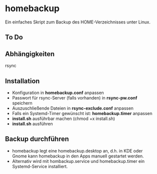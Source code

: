 # homebackup
Ein einfaches Skript zum Backup des HOME-Verzeichnisses unter Linux.

## To Do

## Abhängigkeiten
rsync

## Installation
* Konfiguration in **homebackup.conf** anpassen
* Passwort für rsync-Server (falls vorhanden) in **rsync-pw.conf** speichern
* Auszuschließende Dateien in **rsync-exclude.conf** anpassen
* Falls ein Systemd-Timer gewünscht ist: **homebackup.timer** anpassen
* **install.sh** ausführbar machen (chmod +x install.sh)
* **install.sh** ausführen

## Backup durchführen
* homebackup legt eine homebackup.desktop an, d.h. in KDE oder Gnome kann homebackup in den Apps manuell gestartet werden.
* Alternativ wird mit hombackup.service und homebackup.timer ein Systemd-Service installiert.
